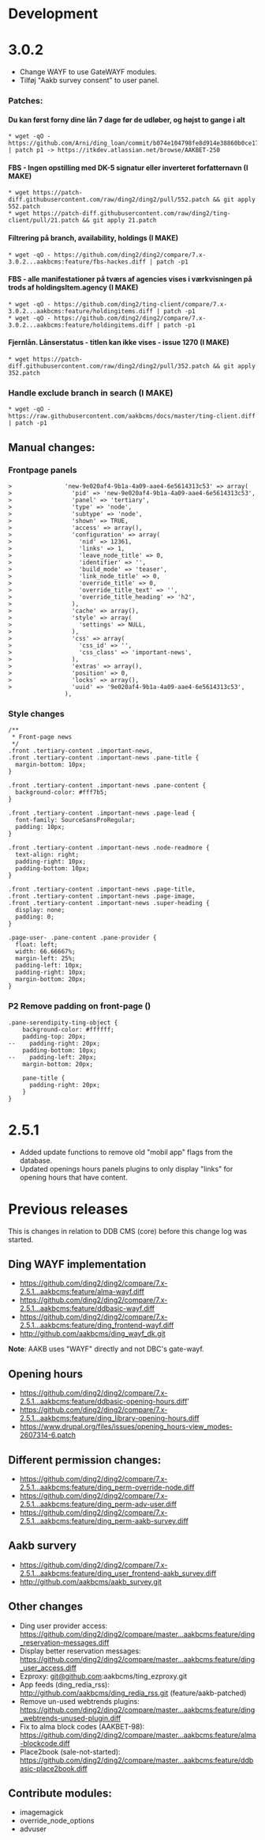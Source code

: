 
# Development

# 3.0.2

* Change WAYF to use GateWAYF modules.
* Tilføj "Aakb survey consent" to user panel.

### Patches:

#### Du kan først forny dine lån 7 dage før de udløber, og højst to gange i alt
	* wget -qO - https://github.com/Arni/ding_loan/commit/b074e104798fe8d914e38860b0ce17aca792d107.diff | patch p1 -> https://itkdev.atlassian.net/browse/AAKBET-250

#### FBS - Ingen opstilling med DK-5 signatur eller inverteret forfatternavn (I MAKE)
	* wget https://patch-diff.githubusercontent.com/raw/ding2/ding2/pull/552.patch && git apply 552.patch
	* wget https://patch-diff.githubusercontent.com/raw/ding2/ting-client/pull/21.patch && git apply 21.patch

#### Filtrering på branch, availability, holdings (I MAKE)
	* wget -qO - https://github.com/ding2/ding2/compare/7.x-3.0.2...aakbcms:feature/fbs-hackes.diff | patch -p1

#### FBS - alle manifestationer på tværs af agencies vises i værkvisningen på trods af holdingsItem.agency (I MAKE)
	* wget -qO - https://github.com/ding2/ting-client/compare/7.x-3.0.2...aakbcms:feature/holdingitems.diff | patch -p1
	* wget -qO - https://github.com/ding2/ding2/compare/7.x-3.0.2...aakbcms:feature/holdingitems.diff | patch -p1

#### Fjernlån. Lånserstatus - titlen kan ikke vises - issue 1270 (I MAKE)
	* wget https://patch-diff.githubusercontent.com/raw/ding2/ding2/pull/352.patch && git apply 352.patch

### Handle exclude branch in search (I MAKE)
	* wget -qO - https://raw.githubusercontent.com/aakbcms/docs/master/ting-client.diff | patch -p1

## Manual changes:

### Frontpage panels
```
>               'new-9e020af4-9b1a-4a09-aae4-6e5614313c53' => array(
>                 'pid' => 'new-9e020af4-9b1a-4a09-aae4-6e5614313c53',
>                 'panel' => 'tertiary',
>                 'type' => 'node',
>                 'subtype' => 'node',
>                 'shown' => TRUE,
>                 'access' => array(),
>                 'configuration' => array(
>                   'nid' => 12361,
>                   'links' => 1,
>                   'leave_node_title' => 0,
>                   'identifier' => '',
>                   'build_mode' => 'teaser',
>                   'link_node_title' => 0,
>                   'override_title' => 0,
>                   'override_title_text' => '',
>                   'override_title_heading' => 'h2',
>                 ),
>                 'cache' => array(),
>                 'style' => array(
>                   'settings' => NULL,
>                 ),
>                 'css' => array(
>                   'css_id' => '',
>                   'css_class' => 'important-news',
>                 ),
>                 'extras' => array(),
>                 'position' => 0,
>                 'locks' => array(),
>                 'uuid' => '9e020af4-9b1a-4a09-aae4-6e5614313c53',
                ),
```

### Style changes
```
/**
 * Front-page news
 */
.front .tertiary-content .important-news,
.front .tertiary-content .important-news .pane-title {
  margin-bottom: 10px;
}

.front .tertiary-content .important-news .pane-content {
  background-color: #fff7b5;
}

.front .tertiary-content .important-news .page-lead {
  font-family: SourceSansProRegular;
  padding: 10px;
}

.front .tertiary-content .important-news .node-readmore {
  text-align: right;
  padding-right: 10px;
  padding-bottom: 10px;
}

.front .tertiary-content .important-news .page-title,
.front .tertiary-content .important-news .page-image,
.front .tertiary-content .important-news .super-heading {
  display: none;
  padding: 0;
}

.page-user- .pane-content .pane-provider {
  float: left;
  width: 66.66667%;
  margin-left: 25%;
  padding-left: 10px;
  padding-right: 10px;
  margin-bottom: 20px;
}
```
### P2 Remove padding on front-page ()
```
.pane-serendipity-ting-object {
    background-color: #ffffff;
    padding-top: 20px;
--    padding-right: 20px;
    padding-bottom: 10px;
--    padding-left: 20px;
    margin-bottom: 20px;
    
    pane-title {
      padding-right: 20px;
    }
}
```

# 2.5.1

* Added update functions to remove old "mobil app" flags from the database.
* Updated openings hours panels plugins to only display "links" for opening hours that have content.


# Previous releases

This is changes in relation to DDB CMS (core) before this change log was started.

## Ding WAYF implementation
* https://github.com/ding2/ding2/compare/7.x-2.5.1...aakbcms:feature/alma-wayf.diff
* https://github.com/ding2/ding2/compare/7.x-2.5.1...aakbcms:feature/ddbasic-wayf.diff
* https://github.com/ding2/ding2/compare/7.x-2.5.1...aakbcms:feature/ding_frontend-wayf.diff
* http://github.com/aakbcms/ding_wayf_dk.git

__Note__: AAKB uses "WAYF" directly and not DBC's gate-wayf.

## Opening hours
* https://github.com/ding2/ding2/compare/7.x-2.5.1...aakbcms:feature/ddbasic-opening-hours.diff'
* https://github.com/ding2/ding2/compare/7.x-2.5.1...aakbcms:feature/ding_library-opening-hours.diff
* https://www.drupal.org/files/issues/opening_hours-view_modes-2607314-6.patch


## Different permission changes:
* https://github.com/ding2/ding2/compare/7.x-2.5.1...aakbcms:feature/ding_perm-override-node.diff
* https://github.com/ding2/ding2/compare/7.x-2.5.1...aakbcms:feature/ding_perm-adv-user.diff
* https://github.com/ding2/ding2/compare/7.x-2.5.1...aakbcms:feature/ding_perm-aakb-survey.diff

## Aakb survery
* https://github.com/ding2/ding2/compare/7.x-2.5.1...aakbcms:feature/ding_user_frontend-aakb_survey.diff
* http://github.com/aakbcms/aakb_survey.git

## Other changes
* Ding user provider access: https://github.com/ding2/ding2/compare/master...aakbcms:feature/ding_reservation-messages.diff
* Display better reservation messages: https://github.com/ding2/ding2/compare/master...aakbcms:feature/ding_user_access.diff
* Ezproxy: git@github.com:aakbcms/ting_ezproxy.git
* App feeds (ding_redia_rss): http://github.com/aakbcms/ding_redia_rss.git (feature/aakb-patched)
* Remove un-used webtrends plugins: https://github.com/ding2/ding2/compare/master...aakbcms:feature/ding_webtrends-unused-plugin.diff
* Fix to alma block codes (AAKBET-98): https://github.com/ding2/ding2/compare/master...aakbcms:feature/alma-blockcode.diff
* Place2book (sale-not-started): https://github.com/ding2/ding2/compare/master...aakbcms:feature/ddbasic-place2book.diff


## Contribute modules:
* imagemagick
* override_node_options
* advuser
